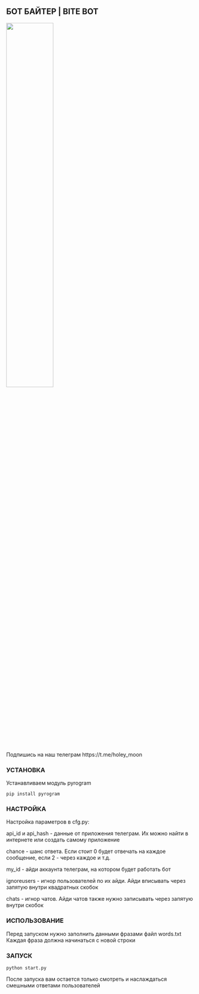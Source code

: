 ## БОТ БАЙТЕР | BITE BOT

<picture>
  <img width=50% height=50% alt="" src="https://i.imgur.com/kGGLSwb.jpeg">
</picture>
<br>
Подпишись на наш телеграм https://t.me/holey_moon
<br>

### УСТАНОВКА
Устанавливаем модуль pyrogram
```
pip install pyrogram
```
### НАСТРОЙКА

Настройка параметров в cfg.py:

api_id и api_hash - данные от приложения телеграм. Их можно найти в интернете или создать самому приложение

chance - шанс ответа. Если стоит 0 будет отвечать на каждое сообщение, если 2 - через каждое и т.д.

my_id - айди аккаунта телеграм, на котором будет работать бот

ignoreusers - игнор пользователей по их айди. Айди вписывать через запятую внутри квадратных скобок

chats - игнор чатов. Айди чатов также нужно записывать через запятую внутри скобок

### ИСПОЛЬЗОВАНИЕ
Перед запуском нужно заполнить данными фразами файл words.txt
Каждая фраза должна начинаться с новой строки

### ЗАПУСК
```
python start.py
```
После запуска вам остается только смотреть и наслаждаться смешными ответами пользователей
